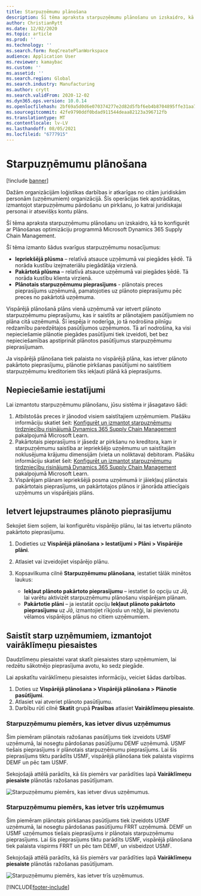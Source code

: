 ```yaml
---
title: Starpuzņēmumu plānošana
description: Šī tēma apraksta starpuzņēmumu plānošanu un izskaidro, kā to konfigurēt ar Plānošanas optimizāciju programmā Microsoft Dynamics 365 Supply Chain Management.
author: ChristianRytt
ms.date: 12/02/2020
ms.topic: article
ms.prod: ''
ms.technology: ''
ms.search.form: ReqCreatePlanWorkspace
audience: Application User
ms.reviewer: kamaybac
ms.custom: ''
ms.assetid: ''
ms.search.region: Global
ms.search.industry: Manufacturing
ms.author: crytt
ms.search.validFrom: 2020-12-02
ms.dyn365.ops.version: 10.0.14
ms.openlocfilehash: 2bf69a5d0d6e070374277e2d82d5fbf6eb4b8704895ffe31aa7e2d2d3546bb16
ms.sourcegitcommit: 42fe9790ddf0bdad911544deaa82123a396712fb
ms.translationtype: MT
ms.contentlocale: lv-LV
ms.lasthandoff: 08/05/2021
ms.locfileid: "6777915"
---
```

# <a name="intercompany-planning"></a>Starpuzņēmumu plānošana

[!include [banner](../../includes/banner.md)]

Dažām organizācijām loģistikas darbības ir atkarīgas no citām juridiskām personām (uzņēmumiem) organizācijā. Šīs operācijas tiek apstrādātas, izmantojot starpuzņēmumu pārdošanu un pirkšanu, jo katrai juridiskajai personai ir atsevišķs kontu plāns.

Šī tēma apraksta starpuzņēmumu plānošanu un izskaidro, kā to konfigurēt ar Plānošanas optimizāciju programmā Microsoft Dynamics 365 Supply Chain Management.

Šī tēma izmanto šādus svarīgus starpuzņēmumu nosacījumus:

- **Iepriekšējā plūsma** – relatīvā atsauce uzņēmumā vai piegādes ķēdē. Tā norāda kustību izejmateriālu piegādātāja virzienā.
- **Pakārtotā plūsma** – relatīvā atsauce uzņēmumā vai piegādes ķēdē. Tā norāda kustību klienta virzienā.
- **Plānotais starpuzņēmumu pieprasījums** - plānotais preces pieprasījums uzņēmumā, pamatojoties uz plānoto pieprasījumu pēc preces no pakārtotā uzņēmuma.

Vispārējā plānošanā plāns vienā uzņēmumā var ietvert plānoto starpuzņēmumu pieprasījumu, kas ir saistīts ar plānotajiem pasūtījumiem no plāna citā uzņēmumā. Šī iespēja ir noderīga, jo tā nodrošina pilnīgu redzamību paredzētajos pasūtījumos uzņēmumos. Tā arī nodrošina, ka visi nepieciešamie plānotie piegādes pasūtījumi tiek izveidoti, bet bez nepieciešamības apstiprināt plānotos pasūtījumus starpuzņēmumu pieprasījumam.

Ja vispārējā plānošana tiek palaista no vispārējā plāna, kas ietver plānoto pakārtoto pieprasījumu, plānotie pirkšanas pasūtījumi no saistītiem starpuzņēmumu kreditoriem tiks iekļauti plānā kā pieprasījums.

## <a name="required-setup"></a>Nepieciešamie iestatījumi

Lai izmantotu starpuzņēmumu plānošanu, jūsu sistēma ir jāsagatavo šādi:

1. Atbilstošās preces ir jānodod visiem saistītajiem uzņēmumiem. Plašāku informāciju skatiet šeit: [Konfigurēt un izmantot starpuzņēmumu tirdzniecību risinājumā Dynamics 365 Supply Chain Management](/learn/modules/configure-use-intercompany-trade-dyn365-supply-chain-mgmt/) pakalpojumā Microsoft Learn.
1. Pakārtotais pieprasījums ir jāsedz ar pirkšanu no kreditora, kam ir starpuzņēmumu saistība ar iepriekšējo uzņēmumu un saistītajām noklusējuma krājumu dimensijām (vieta un noliktava) debitoram. Plašāku informāciju skatiet šeit: [Konfigurēt un izmantot starpuzņēmumu tirdzniecību risinājumā Dynamics 365 Supply Chain Management](/learn/modules/configure-use-intercompany-trade-dyn365-supply-chain-mgmt/) pakalpojumā Microsoft Learn.
1. Vispārējam plānam iepriekšējā posma uzņēmumā ir jāiekļauj plānotais pakārtotais pieprasījums, un pakārtotajos plānos ir jānorāda attiecīgais uzņēmums un vispārējais plāns.

## <a name="include-planned-downstream-demand"></a>Ietvert lejupstraumes plānoto pieprasījumu

Sekojiet šiem soļiem, lai konfigurētu vispārējo plānu, lai tas ietvertu plānoto pakārtoto pieprasījumu.

1. Dodieties uz **Vispārējā plānošana \> Iestatījumi \> Plāni \> Vispārējie plāni**.
1. Atlasiet vai izveidojiet vispārējo plānu.
1. Kopsavilkuma cilnē **Starpuzņēmumu plānošana**, iestatiet tālāk minētos laukus:

    - **Iekļaut plānoto pakārtoto pieprasījumu** – iestatiet šo opciju uz *Jā*, lai varētu aktivizēt starpuzņēmumu plānošanu vispārējam plānam.
    - **Pakārtotie plāni** – ja iestatāt opciju **Iekļaut plānoto pakārtoto pieprasījumu** uz *Jā*, izmantojiet rīkjoslu un režģi, lai pievienotu vēlamos vispārējos plānus no citiem uzņēmumiem.

## <a name="peg-across-companies-by-using-multilevel-pegging"></a>Saistīt starp uzņēmumiem, izmantojot vairāklīmeņu piesaistes

Daudzlīmeņu piesaistei varat skatīt piesaistes starp uzņēmumiem, lai redzētu sākotnējo pieprasījuma avotu, ko sedz piegāde.

Lai apskatītu vairāklīmeņu piesaistes informāciju, veiciet šādas darbības.

1. Doties uz **Vispārējā plānošana \> Vispārējā plānošana \> Plānotie pasūtījumi**.
1. Atlasiet vai atveriet plānoto pasūtījumu.
1. Darbību rūtī cilnē **Skatīt** grupā **Prasības** atlasiet **Vairāklīmeņu piesaiste**.

### <a name="intercompany-example-that-involves-two-companies"></a>Starpuzņēmumu piemērs, kas ietver divus uzņēmumus

Šim piemēram plānotais ražošanas pasūtījums tiek izveidots USMF uzņēmumā, lai nosegtu pārdošanas pasūtījumu DEMF uzņēmumā. USMF tiešais pieprasījums ir plānotais starpuzņēmumu pieprasījums. Lai šis pieprasījums tiktu parādīts USMF, vispārējā plānošana tiek palaista vispirms DEMF un pēc tam USMF.

Sekojošajā attēlā parādīts, kā šis piemērs var parādīties lapā **Vairāklīmeņu piesaiste** plānotās ražošanas pasūtījumam.

![Starpuzņēmumu piemērs, kas ietver divus uzņēmumus.](media/IntercompanyPlanning1.png)

### <a name="intercompany-example-that-involves-three-companies"></a>Starpuzņēmumu piemērs, kas ietver trīs uzņēmumus

Šim piemēram plānotais pirkšanas pasūtījums tiek izveidots USMF uzņēmumā, lai nosegtu pārdošanas pasūtījumu FRRT uzņēmumā. DEMF un USMF uzņēmumos tiešais pieprasījums ir plānotais starpuzņēmumu pieprasījums. Lai šis pieprasījums tiktu parādīts USMF, vispārējā plānošana tiek palaista vispirms FRRT un pēc tam DEMF, un visbeidzot USMF.

Sekojošajā attēlā parādīts, kā šis piemērs var parādīties lapā **Vairāklīmeņu piesaiste** plānotās ražošanas pasūtījumam.

![Starpuzņēmumu piemērs, kas ietver trīs uzņēmumus.](media/IntercompanyPlanning2.png)


[!INCLUDE[footer-include](../../../includes/footer-banner.md)]